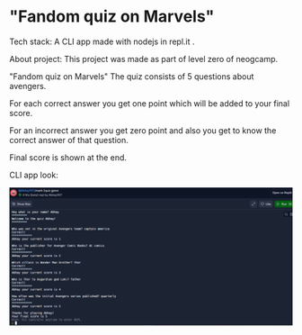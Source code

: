 # "Fandom quiz on Marvels"

Tech stack:
A CLI app made with nodejs in repl.it .

About project:
This project was made as part of level zero of neogcamp.

"Fandom quiz on Marvels" The quiz consists of 5 questions about avengers.

For each correct answer you get one point which will be added to your final score.

For an incorrect answer you get zero point and also you get to know the correct answer of that question.

Final score is shown at the end.

CLI app look:

<img src="images/marktwo.png" >
